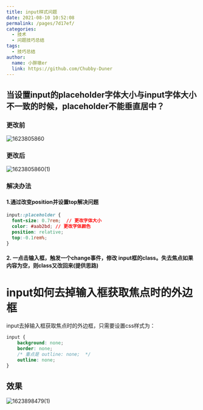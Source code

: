 ```yaml
---
title: input样式问题
date: 2021-08-10 10:52:08
permalink: /pages/7d17ef/
categories:
  - 技术
  - 问题技巧总结
tags:
  - 技巧总结
author:
  name: 小胖墩er
  link: https://github.com/Chubby-Duner
---
```

## 当设置input的placeholder字体大小与input字体大小不一致的时候，placeholder不能垂直居中？

### 更改前
![1623805860](https://cdn.jsdelivr.net/gh/Chubby-Duner/image-hosting@master/问题技巧总结/1623805860.png)
### 更改后
![1623805860(1)](https://cdn.jsdelivr.net/gh/Chubby-Duner/image-hosting@master/问题技巧总结/1623805860(1).png)
### 解决办法
#### 1.通过改变position并设置top解决问题
```css
input::placeholder {
  font-size: 0.7rem;  // 更改字体大小
  color: #aab2bd; // 更改字体颜色
  position: relative;
  top:-0.1rem%;
}
```
#### 2. 一点击输入框，触发一个change事件，修改 input框的class。失去焦点如果内容为空，则class又改回来(提供思路)

# input如何去掉输入框获取焦点时的外边框
input去掉输入框获取焦点时的外边框，只需要设置css样式为：
```css
input {
    background: none;
    border: none;
    /* 重点是 outline: none;  */
    outline: none;
}
```
## 效果
![1623898479(1)](https://cdn.jsdelivr.net/gh/Chubby-Duner/image-hosting@master/问题技巧总结/1623898479(1).jpg)

